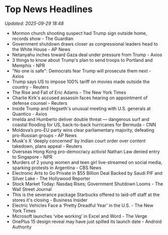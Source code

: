 # Top News Headlines

_Updated: 2025-09-29 18:48_

- Mormon church shooting suspect had Trump sign outside home, records show - The Guardian
- Government shutdown draws closer as congressional leaders head to the White House - AP News
- Netanyahu inches toward Gaza deal under pressure from Trump - Axios
- 3 things to know about Trump's plan to send troops to Portland and Memphis - NPR
- "No one is safe": Democrats fear Trump will prosecute them next - Axios
- Trump says US to impose 100% tariff on movies made outside the country - Reuters
- The Rise and Fall of Eric Adams - The New York Times
- Charlie Kirk's accused assassin faces hearing on appointment of defense counsel - Reuters
- Inside Trump and Hegseth's unusual meeting with U.S. generals at Quantico - Axios
- Imelda and Humberto deliver double threat — dangerous surf and coastal flooding for US, back-to-back hurricanes for Bermuda - CNN
- Moldova’s pro-EU party wins clear parliamentary majority, defeating pro-Russian groups - AP News
- Musk's X 'deeply concerned' by Indian court order over content takedown, plans appeal - Reuters
- Overseas Hong Kong pro-democracy activist Nathan Law denied entry to Singapore - NPR
- Murders of 2 young women and teen girl live-streamed on social media, sparking protests in Argentina - CBS News
- Electronic Arts to Go Private in $55 Billion Deal Backed by Saudi PIF and Silver Lake - The Hollywood Reporter
- Stock Market Today: Nasdaq Rises; Government Shutdown Looms - The Wall Street Journal
- This is the severance package Starbucks offered to laid-off staff at the stores it's closing - Business Insider
- Electric Vehicles Face a ‘Pretty Dreadful Year’ in the U.S. - The New York Times
- Microsoft launches ‘vibe working’ in Excel and Word - The Verge
- OnePlus 15 design reveal may have just spilled its launch date - Android Authority